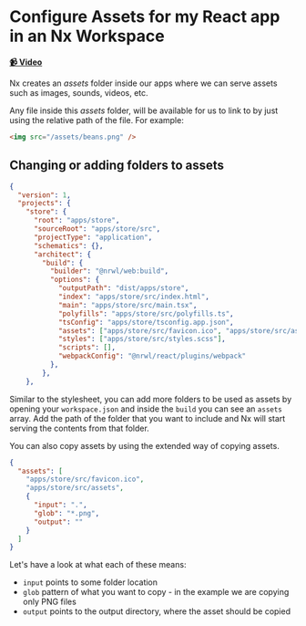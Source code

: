 # Configure Assets for my React app in an Nx Workspace

**[📹 Video](https://egghead.io/lessons/egghead-configure-assets-for-my-react-app-in-an-nx-workspace)**

Nx creates an _assets_ folder inside our apps where we can serve assets such as images, sounds, videos, etc.

Any file inside this _assets_ folder, will be available for us to link to by just using the relative path of the file. For example:

```html
<img src="/assets/beans.png" />
```

## Changing or adding folders to assets

```json
{
  "version": 1,
  "projects": {
    "store": {
      "root": "apps/store",
      "sourceRoot": "apps/store/src",
      "projectType": "application",
      "schematics": {},
      "architect": {
        "build": {
          "builder": "@nrwl/web:build",
          "options": {
            "outputPath": "dist/apps/store",
            "index": "apps/store/src/index.html",
            "main": "apps/store/src/main.tsx",
            "polyfills": "apps/store/src/polyfills.ts",
            "tsConfig": "apps/store/tsconfig.app.json",
            "assets": ["apps/store/src/favicon.ico", "apps/store/src/assets"],
            "styles": ["apps/store/src/styles.scss"],
            "scripts": [],
            "webpackConfig": "@nrwl/react/plugins/webpack"
          },
        },
    },
```

Similar to the stylesheet, you can add more folders to be used as assets by opening your `workspace.json` and inside the `build` you can see an `assets` array. Add the path of the folder that you want to include and Nx will start serving the contents from that folder.

You can also copy assets by using the extended way of copying assets.

```json
{
  "assets": [
    "apps/store/src/favicon.ico",
    "apps/store/src/assets",
    {
      "input": ".",
      "glob": "*.png",
      "output": ""
    }
  ]
}
```

Let's have a look at what each of these means:

- `input` points to some folder location
- `glob` pattern of what you want to copy - in the example we are copying only PNG files
- `output` points to the output directory, where the asset should be copied
